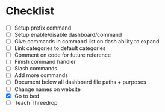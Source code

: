 # Checklist
* [ ] Setup prefix command 
* [ ] Setup enable/disable dashboard/command
* [ ] Give commands in command list on dash ability to expand
* [ ] Link categories to default categories
* [ ] Comment on code for future reference
* [ ] Finish command handler
* [ ] Slash commands
* [ ] Add more commands
* [ ] Document below all dashboard file paths + purposes
* [ ] Change names on website
* [x] Go to bed
* [ ] Teach Threedrop